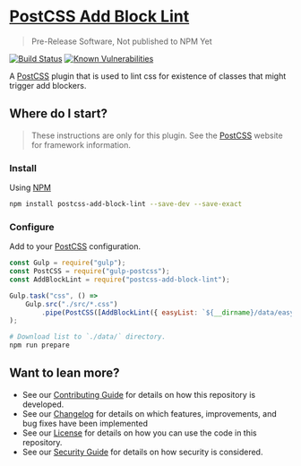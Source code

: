 # [PostCSS Add Block Lint](https://github.com/dbtedman/postcss-add-block-lint)

> Pre-Release Software, Not published to NPM Yet

[![Build Status](https://travis-ci.org/dbtedman/postcss-add-block-lint.svg?branch=master)](https://travis-ci.org/dbtedman/postcss-add-block-lint)
[![Known Vulnerabilities](https://snyk.io/test/github/dbtedman/postcss-add-block-lint/badge.svg)](https://snyk.io/test/github/dbtedman/postcss-add-block-lint)

A [PostCSS](http://postcss.org) plugin that is used to lint css for existence of classes that might trigger add blockers.

## Where do I start?

> These instructions are only for this plugin. See the [PostCSS](http://postcss.org) website for framework information.

### Install

Using [NPM](https://www.npmjs.com)

```bash
npm install postcss-add-block-lint --save-dev --save-exact
```

### Configure

Add to your [PostCSS](http://postcss.org) configuration.

```javascript
const Gulp = require("gulp");
const PostCSS = require("gulp-postcss");
const AddBlockLint = require("postcss-add-block-lint");

Gulp.task("css", () =>
    Gulp.src("./src/*.css")
        .pipe(PostCSS([AddBlockLint({ easyList: `${__dirname}/data/easylist.txt` })]))
);
```

```bash
# Download list to `./data/` directory.
npm run prepare
```

## Want to lean more?

-   See our [Contributing Guide](CONTRIBUTING.md) for details on how this repository is developed.
-   See our [Changelog](CHANGELOG.md) for details on which features, improvements, and bug fixes have been implemented
-   See our [License](LICENSE.md) for details on how you can use the code in this repository.
-   See our [Security Guide](SECURITY.md) for details on how security is considered.
